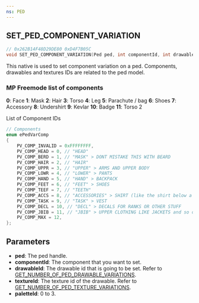 ```yaml
---
ns: PED
---
```

## SET_PED_COMPONENT_VARIATION

```c
// 0x262B14F48D29DE80 0xD4F7B05C
void SET_PED_COMPONENT_VARIATION(Ped ped, int componentId, int drawableId, int textureId, int paletteId);
```

This native is used to set component variation on a ped. Components, drawables and textures IDs are related to the ped model.

### MP Freemode list of components
**0**: Face
**1**: Mask
**2**: Hair
**3**: Torso
**4**: Leg
**5**: Parachute / bag
**6**: Shoes
**7**: Accessory
**8**: Undershirt
**9**: Kevlar
**10**: Badge
**11**: Torso 2

List of Component IDs
```c
// Components
enum ePedVarComp
{
    PV_COMP_INVALID = 0xFFFFFFFF,
    PV_COMP_HEAD = 0, // "HEAD"
    PV_COMP_BERD = 1, // "MASK" > DONT MISTAKE THIS WITH BEARD
    PV_COMP_HAIR = 2, // "HAIR"
    PV_COMP_UPPR = 3, // "UPPER" > ARMS AND UPPER BODY
    PV_COMP_LOWR = 4, // "LOWER" > PANTS
    PV_COMP_HAND = 5, // "HAND" > BACKPACK
    PV_COMP_FEET = 6, // "FEET" > SHOES
    PV_COMP_TEEF = 7, // "TEETH"
    PV_COMP_ACCS = 8, // "ACCESSORIES" > SHIRT (like the shirt below a suit)
    PV_COMP_TASK = 9, // "TASK" > VEST
    PV_COMP_DECL = 10, // "DECL" > DECALS FOR RANKS OR OTHER STUFF
    PV_COMP_JBIB = 11, // "JBIB" > UPPER CLOTHING LIKE JACKETS and so on
    PV_COMP_MAX = 12,
};
```

## Parameters
* **ped**: The ped handle.
* **componentId**: The component that you want to set.
* **drawableId**: The drawable id that is going to be set. Refer to [GET_NUMBER_OF_PED_DRAWABLE_VARIATIONS](#_0x27561561732A7842).
* **textureId**: The texture id of the drawable. Refer to [GET_NUMBER_OF_PED_TEXTURE_VARIATIONS](#_0x8F7156A3142A6BAD).
* **paletteId**: 0 to 3.

